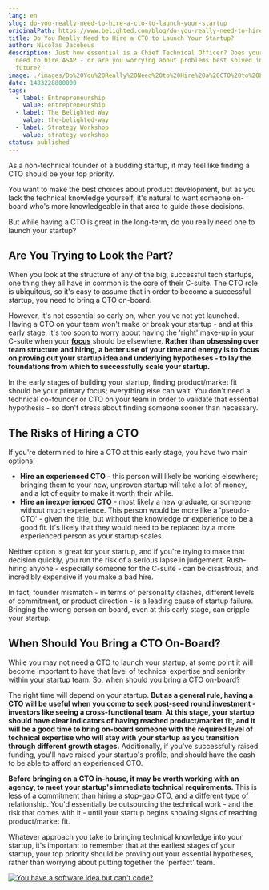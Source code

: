 ```yaml
---
lang: en
slug: do-you-really-need-to-hire-a-cto-to-launch-your-startup
originalPath: https://www.belighted.com/blog/do-you-really-need-to-hire-a-cto-to-launch-your-startup
title: Do You Really Need to Hire a CTO to Launch Your Startup?
author: Nicolas Jacobeus
description: Just how essential is a Chief Technical Officer? Does your startup
  need to hire ASAP - or are you worrying about problems best solved in the
  future?
image: ./images/Do%20You%20Really%20Need%20to%20Hire%20a%20CTO%20to%20Launch%20Your%20Startup.jpg
date: 1483228800000
tags:
  - label: Entrepreneurship
    value: entrepreneurship
  - label: The Belighted Way
    value: the-belighted-way
  - label: Strategy Workshop
    value: strategy-workshop
status: published
---
```

As a non-technical founder of a budding startup, it may feel like finding a CTO should be your top priority.

You want to make the best choices about product development, but as you lack the technical knowledge yourself, it's natural to want someone on-board who's more knowledgeable in that area to guide those decisions.

But while having a CTO is great in the long-term, do you really need one to launch your startup?

Are You Trying to Look the Part?
--------------------------------

When you look at the structure of any of the big, successful tech startups, one thing they all have in common is the core of their C-suite. The CTO role is ubiquitous, so it's easy to assume that in order to become a successful startup, you need to bring a CTO on-board. 

However, it's not essential so early on, when you've not yet launched. Having a CTO on your team won't make or break your startup - and at this early stage, it's too soon to worry about having the 'right' make-up in your C-suite when your **[focus](/blog/startup-speed-focus)** should be elsewhere. **Rather than obsessing over team structure and hiring, a better use of your time and energy is to focus on proving out your startup idea and underlying hypotheses - to lay the foundations from which to successfully scale your startup.**

In the early stages of building your startup, finding product/market fit should be your primary focus; everything else can wait. You don't need a technical co-founder or CTO on your team in order to validate that essential hypothesis - so don't stress about finding someone sooner than necessary.

The Risks of Hiring a CTO
-------------------------

If you're determined to hire a CTO at this early stage, you have two main options:

*   **Hire an experienced CTO** \- this person will likely be working elsewhere; bringing them to your new, unproven startup will take a lot of money, and a lot of equity to make it worth their while.
*   **Hire an inexperienced CTO** \- most likely a new graduate, or someone without much experience. This person would be more like a 'pseudo-CTO' - given the title, but without the knowledge or experience to be a good fit. It's likely that they would need to be replaced by a more experienced person as your startup scales.

Neither option is great for your startup, and if you're trying to make that decision quickly, you run the risk of a serious lapse in judgement. Rush-hiring anyone - especially someone for the C-suite - can be disastrous, and incredibly expensive if you make a bad hire.

In fact, founder mismatch - in terms of personality clashes, different levels of commitment, or product direction - is a leading cause of startup failure. Bringing the wrong person on board, even at this early stage, can cripple your startup.

When Should You Bring a CTO On-Board?
-------------------------------------

While you may not need a CTO to launch your startup, at some point it will become important to have that level of technical expertise and seniority within your startup team. So, when should you bring a CTO on-board?

The right time will depend on your startup. **But as a general rule, having a CTO will be useful when you come to seek post-seed round investment - investors like seeing a cross-functional team. At this stage, your startup should have clear indicators of having reached product/market fit, and it will be a good time to bring on-board someone with the required level of technical expertise who will stay with your startup as you transition through different growth stages.** Additionally, if you've successfully raised funding, you'll have raised your startup's profile, and should have the cash to be able to afford an experienced CTO.

**Before bringing on a CTO in-house, it may be worth working with an agency, to meet your startup's immediate technical requirements.** This is less of a commitment than hiring a stop-gap CTO, and a different type of relationship. You'd essentially be outsourcing the technical work - and the risk that comes with it - until your startup begins showing signs of reaching product/market fit.

Whatever approach you take to bringing technical knowledge into your startup, it's important to remember that at the earliest stages of your startup, your top priority should be proving out your essential hypotheses, rather than worrying about putting together the 'perfect' team.

[![You have a software idea but can't code?](https://no-cache.hubspot.com/cta/default/1684659/2a757af5-8c70-4e5b-bd84-3e0c399fa61d.png)](https://cta-redirect.hubspot.com/cta/redirect/1684659/2a757af5-8c70-4e5b-bd84-3e0c399fa61d)